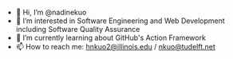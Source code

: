 - 👋 Hi, I’m @nadinekuo
- 👀 I’m interested in Software Engineering and Web Development including Software Quality Assurance
- 🌱 I’m currently learning about GitHub's Action Framework
- 📫 How to reach me: hnkuo2@illinois.edu / nkuo@tudelft.net

<!---
nadinekuo/nadinekuo is a ✨ special ✨ repository because its `README.md` (this file) appears on your GitHub profile.
You can click the Preview link to take a look at your changes.
--->
